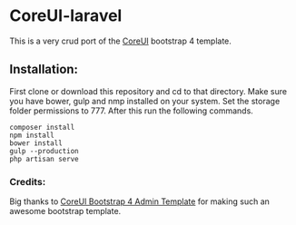 # CoreUI-laravel
This is a very crud port of the [CoreUI](https://github.com/mrholek/CoreUI-Free-Bootstrap-Admin-Template) bootstrap 4 template.

## Installation:
First clone or download this repository and cd to that directory.
Make sure you have bower, gulp and nmp installed on your system. Set the storage folder permissions to 777. After this run the following commands.
```
composer install
npm install
bower install
gulp --production
php artisan serve
```

### Credits:
Big thanks to [CoreUI Bootstrap 4 Admin Template](https://github.com/mrholek/CoreUI-Free-Bootstrap-Admin-Template) for making such an awesome bootstrap template.
